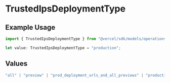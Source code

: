 # TrustedIpsDeploymentType

## Example Usage

```typescript
import { TrustedIpsDeploymentType } from "@vercel/sdk/models/operations/updateprojectdatacache.js";

let value: TrustedIpsDeploymentType = "production";
```

## Values

```typescript
"all" | "preview" | "prod_deployment_urls_and_all_previews" | "production"
```